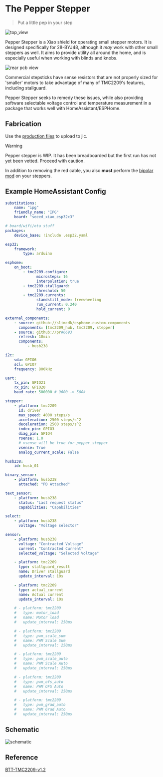 # The Pepper Stepper

> Put a little pep in your step

![top_view](.images/pepper_stepper_top.png)

Pepper Stepper is a Xiao shield for operating small stepper motors. It is
designed specifically for 28-BYJ48, although it _may_ work with other small
steppers as well. It aims to provide utility all around the home, and is
especially useful when working with blinds and knobs.

![rear pcb view](.images/pepper_stepper_bottom.png)

Commercial stepsticks have sense resistors that are not properly sized for
'smaller' motors to take advantage of many of TMC2209's features, including
stallguard.

Pepper Stepper seeks to remedy these issues, while also providing software
selectable voltage control and temperature measurement in a package that works
well with HomeAssistant/ESPHome.

## Fabrication

Use the [production files](jlcpcb/production_files/) to upload to jlc.

> [!WARNING]
> Pepper stepper is WIP. It has been breadboarded but the first run has not yet
> been vetted. Proceed with caution.

In addition to removing the red cable, you also **must** perform the
[bipolar mod](https://ardufocus.com/howto/28byj-48-bipolar-hw-mod/) on your
steppers.

## Example HomeAssistant Config

```yaml
substitutions:
    name: "ipg"
    friendly_name: "IPG"
    board: "seeed_xiao_esp32c3"

# board/wifi/ota stuff
packages:
    device_base: !include .esp32.yaml

esp32:
    framework:
        type: arduino

esphome:
    on_boot:
        - tmc2209.configure:
              microsteps: 16
              interpolation: true
        - tmc2209.stallguard:
              threshold: 50
        - tmc2209.currents:
              standstill_mode: freewheeling
              run_current: 0.240
              hold_current: 0

external_components:
    - source: github://slimcdk/esphome-custom-components
      components: [tmc2209_hub, tmc2209, stepper]
    - source: github://pr#6693
      refresh: 10min
      components:
          - husb238

i2c:
    sda: GPIO6
    scl: GPIO7
    frequency: 800kHz

uart:
    tx_pin: GPIO21
    rx_pin: GPIO20
    baud_rate: 500000 # 9600 -> 500k

stepper:
    - platform: tmc2209
      id: driver
      max_speed: 4000 steps/s
      acceleration: 2500 steps/s^2
      deceleration: 2500 steps/s^2
      index_pin: GPIO3
      diag_pin: GPIO4
      rsense: 1.0
      # vsense will be true for pepper_stepper
      vsense: True
      analog_current_scale: False

husb238:
    id: husb_01

binary_sensor:
    - platform: husb238
      attached: "PD Attached"

text_sensor:
    - platform: husb238
      status: "Last request status"
      capabilities: "Capabilities"

select:
    - platform: husb238
      voltage: "Voltage selector"

sensor:
    - platform: husb238
      voltage: "Contracted Voltage"
      current: "Contracted Current"
      selected_voltage: "Selected Voltage"

    - platform: tmc2209
      type: stallguard_result
      name: Driver stallguard
      update_interval: 10s

    - platform: tmc2209
      type: actual_current
      name: Actual current
      update_interval: 10s

    # - platform: tmc2209
    #   type: motor_load
    #   name: Motor load
    #   update_interval: 250ms

    # - platform: tmc2209
    #   type: pwm_scale_sum
    #   name: PWM Scale Sum
    #   update_interval: 250ms

    # - platform: tmc2209
    #   type: pwm_scale_auto
    #   name: PWM Scale Auto
    #   update_interval: 250ms

    # - platform: tmc2209
    #   type: pwm_ofs_auto
    #   name: PWM OFS Auto
    #   update_interval: 250ms

    # - platform: tmc2209
    #   type: pwm_grad_auto
    #   name: PWM Grad Auto
    #   update_interval: 250ms
```

## Schematic

![schematic](.images/pepper_stepper.svg)

## Reference

[BTT-TMC2209-v1.2](https://pax.deno.dev/bigtreetech/BIGTREETECH-TMC2209-V1.2@master/Schematic/TMC2209-V1.2.pdf?b)
